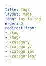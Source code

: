 ```yaml
---
title: Tags
layout: tags
icon: fas fa-tag
order: 2
redirect_from:
- /tag
- /tag/
- /category
- /category/
- /categories
- /categories/
---
```

